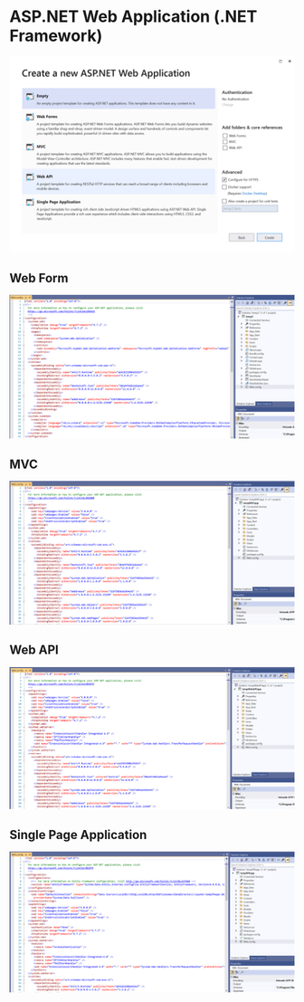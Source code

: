 # ASP.NET Web Application (.NET Framework)
![](2021-07-09-16-10-37.png)

## Web Form
![](2021-07-09-16-12-58.png)

## MVC
![](2021-07-09-16-14-19.png)

## Web API
![](2021-07-09-16-15-51.png)

## Single Page Application
![](2021-07-09-16-17-05.png)